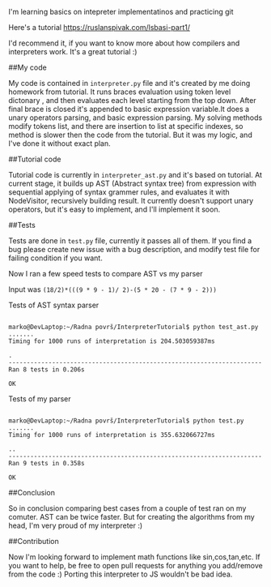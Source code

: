 I'm learning basics on intepreter implementatinos and practicing git

Here's a tutorial https://ruslanspivak.com/lsbasi-part1/

I'd recommend it, if you want to know more about how compilers and interpreters
work. It's a great tutorial :) 

##My code 

My code is contained in `interpreter.py` file and it's created by me doing homework from tutorial. It runs braces evaluation using token level dictonary , and then evaluates each level starting from the top down. After final brace is closed it's appended to basic expression variable.It does a unary operators parsing, and basic expression parsing. My solving methods modify tokens list, and there are insertion to list at specific indexes, so method is slower then the code from the tutorial. But it was my logic, and I've done it without exact plan. 

##Tutorial code 

Tutorial code is currently in `interpreter_ast.py` and it's based on tutorial. At current stage, it builds up AST (Abstract syntax tree) from expression with sequential applying of syntax grammer rules, and evaluates it with NodeVisitor, recursively building result. It currently doesn't support unary operators, but it's easy to implement, and I'll implement it soon.


##Tests

Tests are done in `test.py` file, currently it passes all of them.
If you find a bug please create new issue with a bug description, and
modify test file for failing condition if you want.

Now I ran a few speed tests to compare AST vs my parser

Input was `(18/2)*(((9 * 9 - 1)/ 2)-(5 * 20 - (7 * 9 - 2)))`

Tests of AST syntax parser

```

marko@DevLaptop:~/Radna površ/InterpreterTutorial$ python test_ast.py 
.......
Timing for 1000 runs of interpretation is 204.503059387ms

.
----------------------------------------------------------------------
Ran 8 tests in 0.206s

OK

```

Tests of my parser

```

marko@DevLaptop:~/Radna površ/InterpreterTutorial$ python test.py 
.......
Timing for 1000 runs of interpretation is 355.632066727ms

..
----------------------------------------------------------------------
Ran 9 tests in 0.358s

OK

```

##Conclusion

So in conclusion comparing best cases from a couple of test ran on my comuter.
AST can be twice faster. But for creating the algorithms from my head, I'm very proud of my interpreter :) 




##Contribution

Now I'm looking forward to implement math functions like sin,cos,tan,etc. 
If you want to help, be free to open pull requests for anything you add/remove from
the code :) 
Porting this interpreter to JS wouldn't be bad idea.


